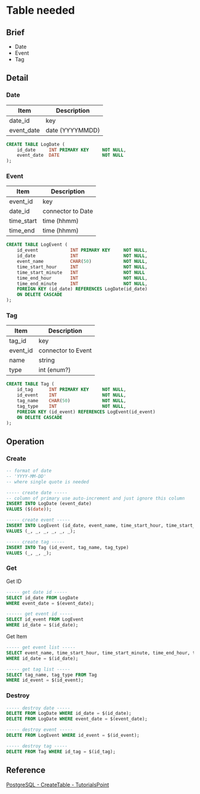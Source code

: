 # Table needed

## Brief

- Date
- Event
- Tag

## Detail

### Date

Item | Description
----- |-----
date_id | key
event_date | date (YYYYMMDD)

```sql
CREATE TABLE LogDate (
    id_date     INT PRIMARY KEY     NOT NULL,
    event_date  DATE                NOT NULL
);
```

### Event

Item | Description
----- |-----
event_id | key
date_id | connector to Date
time_start | time (hhmm)
time_end | time (hhmm)

```sql
CREATE TABLE LogEvent (
    id_event            INT PRIMARY KEY     NOT NULL,
    id_date             INT                 NOT NULL,
    event_name          CHAR(50)            NOT NULL,
    time_start_hour     INT                 NOT NULL,
    time_start_minute   INT                 NOT NULL
    time_end_hour       INT                 NOT NULL,
    time_end_minute     INT                 NOT NULL,
    FOREIGN KEY (id_date) REFERENCES LogDate(id_date)
    ON DELETE CASCADE
);
```

### Tag

Item | Description
----- |-----
tag_id | key
event_id | connector to Event
name | string
type | int (enum?)

```sql
CREATE TABLE Tag (
    id_tag      INT PRIMARY KEY     NOT NULL,
    id_event    INT                 NOT NULL,
    tag_name    CHAR(50)            NOT NULL,
    tag_type    INT                 NOT NULL,
    FOREIGN KEY (id_event) REFERENCES LogEvent(id_event)
    ON DELETE CASCADE
);
```

## Operation

### Create

```sql
-- format of date
-- 'YYYY-MM-DD'
-- where single quote is needed

----- create date -----
-- column of primary use auto-increment and just ignore this column
INSERT INTO LogDate (event_date) 
VALUES ($(date));

----- create event -----
INSERT INTO LogEvent (id_date, event_name, time_start_hour, time_start_minute, time_end_hour, time_end_minute)
VALUES (_, _, _, _, _, _);

----- create tag -----
INSERT INTO Tag (id_event, tag_name, tag_type)
VALUES (_, _, _);
```

### Get

Get ID

```sql
----- get date id -----
SELECT id_date FROM LogDate
WHERE event_date = $(event_date);

------ get event id -----
SELECT id_event FROM LogEvent
WHERE id_date = $(id_date);
```

Get Item

```sql
----- get event list -----
SELECT event_name, time_start_hour, time_start_minute, time_end_hour, time_end_minute FROM LogEvent
WHERE id_date = $(id_date);

----- get tag list -----
SELECT tag_name, tag_type FROM Tag
WHERE id_event = $(id_event);
```

### Destroy

```sql
----- destroy date -----
DELETE FROM LogDate WHERE id_date = $(id_date);
DELETE FROM LogDate WHERE event_date = $(event_date);

----- destroy event -----
DELETE FROM LogEvent WHERE id_event = $(id_event);

----- destroy tag -----
DELETE FROM Tag WHERE id_tag = $(id_tag);
```

## Reference

[PostgreSQL - CreateTable - TutorialsPoint](https://www.tutorialspoint.com/postgresql/postgresql_create_table.htm)
